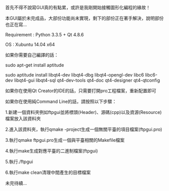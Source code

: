 首先不得不說寫GUI真的有點累，或許是我剛開始接觸圖形化編程的緣故！

本GUI屬於未完成品，大部份功能尚未實現，剩下的部份正在著手解決，說明部份也正在寫...


Requirement : Python 3.3.5 + Qt 4.8.6

OS : Xubuntu 14.04 x64

如果你需要自己編譯的話：

sudo apt-get install aptitude

sudo aptitude install libqt4-dev libqt4-dbg libqt4-opengl-dev libc6 libc6-dev libqt4-gui libqt4-sql qt4-dev-tools qt4-doc qt4-designer qt4-qtconfig

如果你在使用Qt Creator的IDE的話，只需要打開pro工程檔案，重新配置即可

如果你在使用純Command Line的話，請按照以下步驟：

1.新建一個資料夾例如ftpgui並將標頭(Header)、源碼(cpp)以及資源(Resource)檔案放入該資料夾

2.進入該資料夾，執行qmake -project生成一個無關平臺的項目檔案(ftpgui.pro)

3.執行qmake ftpgui.pro生成一個與平臺相關的Makefile檔案

4.執行make生成對應平臺的二進制檔案(ftpgui)

5.執行./ftpgui

6.執行make clean清理中間產生的目標檔案


未完待續...

